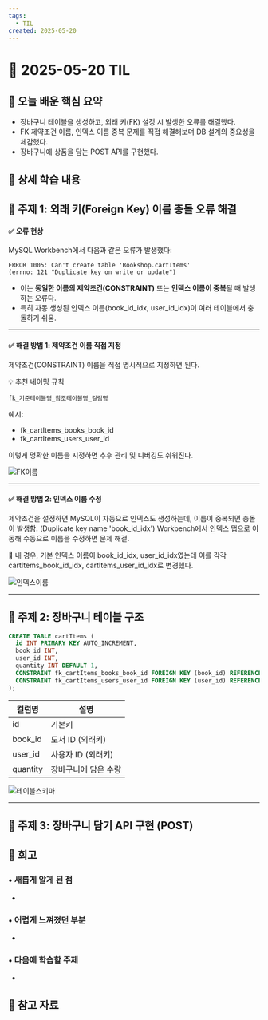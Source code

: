 ```yaml
---
tags:
  - TIL
created: 2025-05-20
---
```


# 📘 2025-05-20 TIL

## 📌 오늘 배운 핵심 요약
- 장바구니 테이블을 생성하고, 외래 키(FK) 설정 시 발생한 오류를 해결했다.
- FK 제약조건 이름, 인덱스 이름 중복 문제를 직접 해결해보며 DB 설계의 중요성을 체감했다.
- 장바구니에 상품을 담는 POST API를 구현했다.


## 🧠 상세 학습 내용

## 📍 주제 1: 외래 키(Foreign Key) 이름 충돌 오류 해결

#### ✅ 오류 현상

MySQL Workbench에서 다음과 같은 오류가 발생했다:
```text
ERROR 1005: Can't create table 'Bookshop.cartItems'
(errno: 121 "Duplicate key on write or update")
```
- 이는 **동일한 이름의 제약조건(CONSTRAINT)** 또는 **인덱스 이름이 중복**될 때 발생하는 오류다.
- 특히 자동 생성된 인덱스 이름(book_id_idx, user_id_idx)이 여러 테이블에서 충돌하기 쉬움.

---

#### ✅ 해결 방법 1: 제약조건 이름 직접 지정

제약조건(CONSTRAINT) 이름을 직접 명시적으로 지정하면 된다.

💡 추천 네이밍 규칙
```text
fk_기준테이블명_참조테이블명_컬럼명
```
예시:
- fk_cartItems_books_book_id
- fk_cartItems_users_user_id

이렇게 명확한 이름을 지정하면 추후 관리 및 디버깅도 쉬워진다.

![FK이름](https://seonohblog.netlify.app/assets/FK이름.png)

---

#### ✅ 해결 방법 2: 인덱스 이름 수정

제약조건을 설정하면 MySQL이 자동으로 인덱스도 생성하는데, 이름이 중복되면 충돌이 발생함. 
(Duplicate key name 'book_id_idx')
Workbench에서 인덱스 탭으로 이동해 수동으로 이름을 수정하면 문제 해결.

📌 내 경우, 기본 인덱스 이름이 book_id_idx, user_id_idx였는데 이를 각각 cartItems_book_id_idx, cartItems_user_id_idx로 변경했다.

![인덱스이름](https://seonohblog.netlify.app/assets/인덱스이름.png)

---

## 📍 주제 2: 장바구니 테이블 구조
```sql
CREATE TABLE cartItems (
  id INT PRIMARY KEY AUTO_INCREMENT,
  book_id INT,
  user_id INT,
  quantity INT DEFAULT 1,
  CONSTRAINT fk_cartItems_books_book_id FOREIGN KEY (book_id) REFERENCES books(id),
  CONSTRAINT fk_cartItems_users_user_id FOREIGN KEY (user_id) REFERENCES users(id)
);
```

|**컬럼명**|**설명**|
|---|---|
|id|기본키|
|book_id|도서 ID (외래키)|
|user_id|사용자 ID (외래키)|
|quantity|장바구니에 담은 수량|

![테이블스키마](https://seonohblog.netlify.app/assets/테이블스키마.png)

---

## 📍 주제 3: 장바구니 담기 API 구현 (POST)






## **💭 회고**

### • 새롭게 알게 된 점
- 

### • 어렵게 느껴졌던 부분
- 
### • 다음에 학습할 주제
- 


## 🔗 참고 자료
